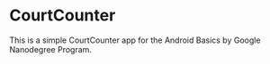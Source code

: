 # CourtCounter
This is a simple CourtCounter app for the Android Basics by Google Nanodegree Program.
